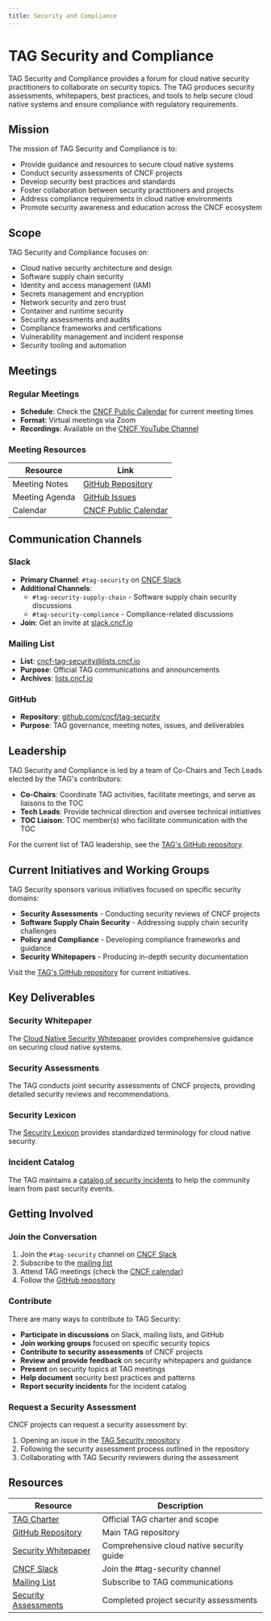 ```yaml
---
title: Security and Compliance
---
```


# TAG Security and Compliance

TAG Security and Compliance provides a forum for cloud native security practitioners to collaborate on security topics. The TAG produces security assessments, whitepapers, best practices, and tools to help secure cloud native systems and ensure compliance with regulatory requirements.

## Mission

The mission of TAG Security and Compliance is to:

- Provide guidance and resources to secure cloud native systems
- Conduct security assessments of CNCF projects
- Develop security best practices and standards
- Foster collaboration between security practitioners and projects
- Address compliance requirements in cloud native environments
- Promote security awareness and education across the CNCF ecosystem

## Scope

TAG Security and Compliance focuses on:

- Cloud native security architecture and design
- Software supply chain security
- Identity and access management (IAM)
- Secrets management and encryption
- Network security and zero trust
- Container and runtime security
- Security assessments and audits
- Compliance frameworks and certifications
- Vulnerability management and incident response
- Security tooling and automation

## Meetings

### Regular Meetings

- **Schedule**: Check the [CNCF Public Calendar](https://www.cncf.io/calendar/) for current meeting times
- **Format**: Virtual meetings via Zoom
- **Recordings**: Available on the [CNCF YouTube Channel](https://www.youtube.com/c/cloudnativefdn)

### Meeting Resources

| Resource | Link |
|----------|------|
| Meeting Notes | [GitHub Repository](https://github.com/cncf/tag-security) |
| Meeting Agenda | [GitHub Issues](https://github.com/cncf/tag-security/issues) |
| Calendar | [CNCF Public Calendar](https://www.cncf.io/calendar/) |

## Communication Channels

### Slack

- **Primary Channel**: `#tag-security` on [CNCF Slack](https://cloud-native.slack.com)
- **Additional Channels**: 
  - `#tag-security-supply-chain` - Software supply chain security discussions
  - `#tag-security-compliance` - Compliance-related discussions
- **Join**: Get an invite at [slack.cncf.io](https://slack.cncf.io)

### Mailing List

- **List**: [cncf-tag-security@lists.cncf.io](https://lists.cncf.io/g/cncf-tag-security)
- **Purpose**: Official TAG communications and announcements
- **Archives**: [lists.cncf.io](https://lists.cncf.io/g/cncf-tag-security)

### GitHub

- **Repository**: [github.com/cncf/tag-security](https://github.com/cncf/tag-security)
- **Purpose**: TAG governance, meeting notes, issues, and deliverables

## Leadership

TAG Security and Compliance is led by a team of Co-Chairs and Tech Leads elected by the TAG's contributors:

- **Co-Chairs**: Coordinate TAG activities, facilitate meetings, and serve as liaisons to the TOC
- **Tech Leads**: Provide technical direction and oversee technical initiatives
- **TOC Liaison**: TOC member(s) who facilitate communication with the TOC

For the current list of TAG leadership, see the [TAG's GitHub repository](https://github.com/cncf/tag-security).

## Current Initiatives and Working Groups

TAG Security sponsors various initiatives focused on specific security domains:

- **Security Assessments** - Conducting security reviews of CNCF projects
- **Software Supply Chain Security** - Addressing supply chain security challenges
- **Policy and Compliance** - Developing compliance frameworks and guidance
- **Security Whitepapers** - Producing in-depth security documentation

Visit the [TAG's GitHub repository](https://github.com/cncf/tag-security) for current initiatives.

## Key Deliverables

### Security Whitepaper

The [Cloud Native Security Whitepaper](publications/security-whitepaper/index.md) provides comprehensive guidance on securing cloud native systems.

### Security Assessments

The TAG conducts joint security assessments of CNCF projects, providing detailed security reviews and recommendations.

### Security Lexicon

The [Security Lexicon](publications/security-lexicon.md) provides standardized terminology for cloud native security.

### Incident Catalog

The TAG maintains a [catalog of security incidents](publications/catalog/) to help the community learn from past security events.

## Getting Involved

### Join the Conversation

1. Join the `#tag-security` channel on [CNCF Slack](https://slack.cncf.io)
2. Subscribe to the [mailing list](https://lists.cncf.io/g/cncf-tag-security)
3. Attend TAG meetings (check the [CNCF calendar](https://www.cncf.io/calendar/))
4. Follow the [GitHub repository](https://github.com/cncf/tag-security)

### Contribute

There are many ways to contribute to TAG Security:

- **Participate in discussions** on Slack, mailing lists, and GitHub
- **Join working groups** focused on specific security topics
- **Contribute to security assessments** of CNCF projects
- **Review and provide feedback** on security whitepapers and guidance
- **Present** on security topics at TAG meetings
- **Help document** security best practices and patterns
- **Report security incidents** for the incident catalog

### Request a Security Assessment

CNCF projects can request a security assessment by:

1. Opening an issue in the [TAG Security repository](https://github.com/cncf/tag-security/issues)
2. Following the security assessment process outlined in the repository
3. Collaborating with TAG Security reviewers during the assessment

## Resources

| Resource | Description |
|----------|-------------|
| [TAG Charter](https://github.com/cncf/tag-security/blob/main/governance/charter.md) | Official TAG charter and scope |
| [GitHub Repository](https://github.com/cncf/tag-security) | Main TAG repository |
| [Security Whitepaper](https://github.com/cncf/tag-security/tree/main/security-whitepaper) | Comprehensive cloud native security guide |
| [CNCF Slack](https://slack.cncf.io) | Join the #tag-security channel |
| [Mailing List](https://lists.cncf.io/g/cncf-tag-security) | Subscribe to TAG communications |
| [Security Assessments](https://github.com/cncf/tag-security/tree/main/assessments) | Completed project security assessments |